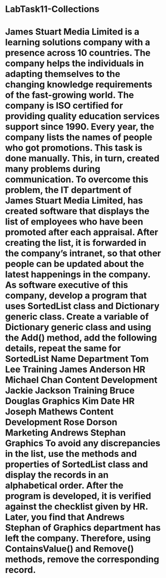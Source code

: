 # LabTask11-Collections
James Stuart Media Limited is a learning solutions company with a presence across 10 countries. The company helps the individuals in adapting themselves to the changing knowledge requirements of the fast-growing world. The company is ISO certified for providing quality education services support since 1990.
Every year, the company lists the names of people who got promotions. This task is done manually. This, in turn, created many problems during communication. To overcome this problem, the IT department of James Stuart Media Limited, has created software that displays the list of employees who have been promoted after each appraisal. After creating the list, it is forwarded in the company’s intranet, so that other people can be updated about the latest happenings in the company.
As software executive of this company, develop a program that uses SortedList class and Dictionary generic class. Create a variable of Dictionary generic class and using the Add() method, add the following details, repeat the same for SortedList
Name
Department Tom Lee Training
James Anderson
HR Michael Chan Content Development
Jackie Jackson
Training Bruce Douglas Graphics
Kim Date
HR Joseph Mathews Content Development
Rose Dorson
Marketing Andrews Stephan Graphics
To avoid any discrepancies in the list, use the methods and properties of SortedList class and display the records in an alphabetical order.
After the program is developed, it is verified against the checklist given by HR. Later, you find that Andrews Stephan of Graphics department has left the company. Therefore, using ContainsValue() and Remove() methods, remove the corresponding record.
=============================
